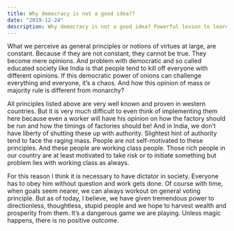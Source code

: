 ```yaml
---
title: Why democracy is not a good idea??
date: "2019-12-24"
description: Why democracy is not a good idea? Powerful lesson to learn from nature. The main difference between rich countries and poor countries.
---
```


What we perceive as general principles or notions of virtues at large, are constant. Because if they are not constant, they cannot be true. They become mere opinions. And problem with democratic and so called educated society like India is that people tend to kill off everyone with different opinions. If this democratic power of onions can challenge everything and everyone, it’s a chaos. And how this opinion of mass or majority rule is different from monarchy?</br>

All principles listed above are very well known and proven in western countries. But it is very much difficult to even think of implementing them here because even a worker will have his opinion on how the factory should be run and how the timings of factories should be! And in India, we don’t have liberty of shutting these up with authority. Slightest hint of authority tend to face the raging mass. People are not self-motivated to these principles. And these people are working class people.
Those rich people in our country are at least motivated to take risk or to initiate something but problem lies with working class as always. </br>

For this reason I think it is necessary to have dictator in society. Everyone has to obey him without question and work gets done. Of course with time, when goals seem nearer, we can always workout on general voting principle. But as of today, I believe, we have given tremendous power to directionless, thoughtless, stupid people and we hope to harvest wealth and prosperity from them. It’s a dangerous game we are playing. Unless magic happens, there is no positive outcome.</br>
